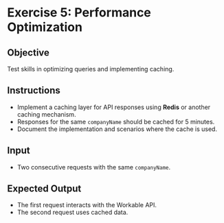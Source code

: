 # Exercise 5: Performance Optimization

## Objective
Test skills in optimizing queries and implementing caching.

## Instructions
- Implement a caching layer for API responses using **Redis** or another caching mechanism.
- Responses for the same `companyName` should be cached for 5 minutes.
- Document the implementation and scenarios where the cache is used.

## Input
- Two consecutive requests with the same `companyName`.

## Expected Output
- The first request interacts with the Workable API.
- The second request uses cached data.